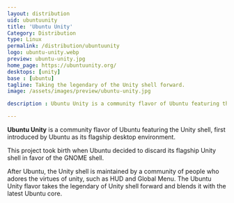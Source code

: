 ```yaml
---
layout: distribution
uid: ubuntuunity
title: 'Ubuntu Unity'
Category: Distribution
type: Linux
permalink: /distribution/ubuntuunity
logo: ubuntu-unity.webp
preview: ubuntu-unity.jpg
home_page: https://ubuntuunity.org/
desktops: [unity]
base : [ubuntu]
tagline: Taking the legendary of the Unity shell forward.
image: /assets/images/preview/ubuntu-unity.jpg

description : Ubuntu Unity is a community flavor of Ubuntu featuring the Unity shell, first introduced by Ubuntu as its flagship desktop environment.

---
```


**Ubuntu Unity** is a community flavor of Ubuntu featuring the Unity shell, first introduced by Ubuntu as its flagship desktop environment.

This project took birth when Ubuntu decided to discard its flagship Unity shell in favor of the GNOME shell. 

After Ubuntu, the Unity shell is maintained by a community of people who adores the virtues of unity, such as HUD and Global Menu. The Ubuntu Unity flavor takes the legendary of Unity shell forward and blends it with the latest Ubuntu core.